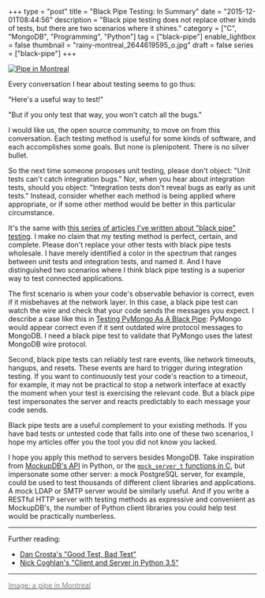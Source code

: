 +++
type = "post"
title = "Black Pipe Testing: In Summary"
date = "2015-12-01T08:44:56"
description = "Black pipe testing does not replace other kinds of tests, but there are two scenarios where it shines."
category = ["C", "MongoDB", "Programming", "Python"]
tag = ["black-pipe"]
enable_lightbox = false
thumbnail = "rainy-montreal_2644619595_o.jpg"
draft = false
series = ["black-pipe"]
+++

<p><a href="https://www.flickr.com/photos/emptysquare/2644619595/"><img style="display:block; margin-left:auto; margin-right:auto;" src="rainy-montreal_2644619595_o.jpg" alt="Pipe in Montreal" title="Pipe in Montreal" /></a></p>
<p>Every conversation I hear about testing seems to go thus:</p>
<p>"Here's a useful way to test!"</p>
<p>"But if you only test that way, you won't catch all the bugs."</p>
<p>I would like us, the open source community, to move on from this conversation. Each testing method is useful for some kinds of software, and each accomplishes some goals. But none is plenipotent. There is no silver bullet.</p>
<p>So the next time someone proposes unit testing, please don't object: "Unit tests can't catch integration bugs." Nor, when you hear about integration tests, should you object: "Integration tests don't reveal bugs as early as unit tests." Instead, consider whether each method is being applied where appropriate, or if some other method would be better in this particular circumstance.</p>
<p>It's the same with <a href="/black-pipe-testing-series/">this series of articles I've written about "black pipe" testing</a>. I make no claim that my testing method is perfect, certain, and complete. Please don't replace your other tests with black pipe tests wholesale. I have merely identified a color in the spectrum that ranges between unit tests and integration tests, and named it. And I have distinguished two scenarios where I think black pipe testing is a superior way to test connected applications.</p>
<p>The first scenario is when your code's observable behavior is correct, even if it misbehaves at the network layer. In this case, a black pipe test can watch the wire and check that your code sends the messages you expect. I describe a case like this in <a href="/black-pipe-testing-pymongo/">Testing PyMongo As A Black Pipe</a>: PyMongo would appear correct even if it sent outdated wire protocol messages to MongoDB. I need a black pipe test to validate that PyMongo uses the latest MongoDB wire protocol.</p>
<p>Second, black pipe tests can reliably test rare events, like network timeouts, hangups, and resets. These events are hard to trigger during integration testing. If you want to continuously test your code's reaction to a timeout, for example, it may not be practical to stop a network interface at exactly the moment when your test is exercising the relevant code. But a black pipe test impersonates the server and reacts predictably to each message your code sends.</p>
<p>Black pipe tests are a useful complement to your existing methods. If you have bad tests or untested code that falls into one of these two scenarios, I hope my articles offer you the tool you did not know you lacked.</p>
<p>I hope you apply this method to servers besides MongoDB. Take inspiration from <a href="/black-pipe-testing-pymongo/">MockupDB's API</a> in Python, or the <a href="/libmongoc-black-pipe-testing-mock-server/"><code>mock_server_t</code> functions in C</a>, but impersonate some other server: a mock PostgreSQL server, for example, could be used to test thousands of different client libraries and applications. A mock LDAP or SMTP server would be similarly useful. And if you write a RESTful HTTP server with testing methods as expressive and convenient as MockupDB's, the number of Python client libraries you could help test would be practically numberless.</p>
<hr />
<p>Further reading:</p>
<ul>
<li><a href="http://late.am/post/2015/04/20/good-test-bad-test.html">Dan Crosta's "Good Test, Bad Test"</a></li>
<li><a href="http://www.curiousefficiency.org/posts/2015/07/asyncio-tcp-echo-server.html">Nick Coghlan's "Client and Server in Python 3.5"</a></li>
</ul>
<hr />
<p><a href="https://www.flickr.com/photos/emptysquare/2644619595/"><span style="color:gray">Image: a pipe in Montreal</span></a></p>
